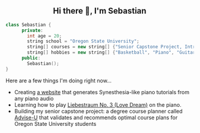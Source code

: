 <h2 align="center">Hi there 👋, I'm Sebastian</h2>


  ```cpp
  class Sebastian {
        private:
          int age = 20;
          string school = "Oregon State University";
          string[] courses = new string[] {"Senior Capstone Project, Intro to Parallel Programming, Intro to Computer Networks"};
          string[] hobbies = new string[] {"Basketball", "Piano", "Guitar"};
        public:
          Sebastian();
  }
  ```

Here are a few things I'm doing right now...

- Creating [a website](https://github.com/sebat2004/keysight) that generates Synesthesia-like piano tutorials from any piano audio
- Learning how to play [Liebestraum No. 3 (Love Dream)](https://www.youtube.com/watch?v=MBOa-2b4uQQ) on the piano.
- Building my senior capstone project: a degree course planner called [Advise-U](https://github.com/AdviseU-Project) that validates and recommends optimal course plans for Oregon State University students
